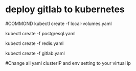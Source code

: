 # deploy gitlab to kubernetes
#COMMOND
kubectl create -f local-volumes.yaml

kubectl create -f postgresql.yaml

kubectl create -f redis.yaml

kubectl create -f gitlab.yaml

#Change all yaml clusterIP and env setting to your virtual ip 
